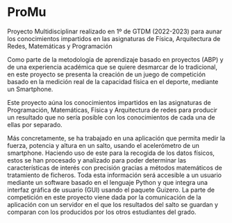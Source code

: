 # ProMu
Proyecto Multidisciplinar realizado en 1º de GTDM (2022-2023) para aunar los conocimientos impartidos en las asignaturas de Física, Arquitectura de Redes, Matemáticas y Programación

Como parte de la metodología de aprendizaje basado en proyectos (ABP) y de una experiencia académica que se quiere desmarcar de lo tradicional, en este proyecto se presenta la creación de un juego de competición basado en la medición real de la capacidad física en el deporte, mediante un Smartphone.

Este proyecto aúna los conocimientos impartidos en las asignaturas de Programación, Matemáticas, Física y Arquitectura de redes para producir un resultado que no sería posible con los conocimientos de cada una de ellas por separado.

Más concretamente, se ha trabajado en una aplicación que permita medir la fuerza, potencia y altura en un salto, usando el acelerómetro de un smartphone. Haciendo uso de este para la recogida de los datos físicos, estos se han procesado y analizado para poder determinar las características de interés con precisión gracias a métodos matemáticos de tratamiento de ficheros. Toda esta información será accesible a un usuario mediante un software basado en el lenguaje Python y que integra una interfaz
gráfica de usuario (GUI) usando el paquete Guizero. La parte de competición en este proyecto viene dada por la comunicación de la aplicación con un servidor en el que los resultados del salto se guardan y comparan con los producidos por los otros estudiantes del grado.
 